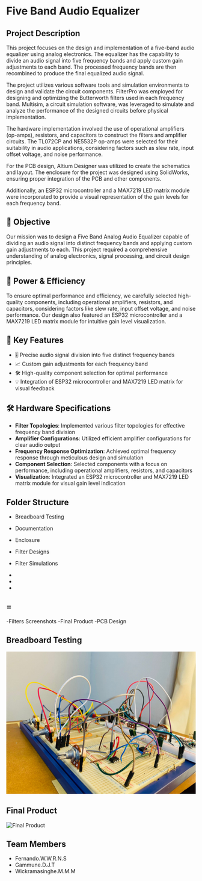 # Five Band Audio Equalizer

## Project Description

This project focuses on the design and implementation of a five-band audio equalizer using analog electronics. The equalizer has the capability to divide an audio signal into five frequency bands and apply custom gain adjustments to each band. The processed frequency bands are then recombined to produce the final equalized audio signal.

The project utilizes various software tools and simulation environments to design and validate the circuit components. FilterPro was employed for designing and optimizing the Butterworth filters used in each frequency band. Multisim, a circuit simulation software, was leveraged to simulate and analyze the performance of the designed circuits before physical implementation.

The hardware implementation involved the use of operational amplifiers (op-amps), resistors, and capacitors to construct the filters and amplifier circuits. The TL072CP and NE5532P op-amps were selected for their suitability in audio applications, considering factors such as slew rate, input offset voltage, and noise performance.

For the PCB design, Altium Designer was utilized to create the schematics and layout. The enclosure for the project was designed using SolidWorks, ensuring proper integration of the PCB and other components.

Additionally, an ESP32 microcontroller and a MAX7219 LED matrix module were incorporated to provide a visual representation of the gain levels for each frequency band.

## 🎯 Objective
Our mission was to design a Five Band Analog Audio Equalizer capable of dividing an audio signal into distinct frequency bands and applying custom gain adjustments to each. This project required a comprehensive understanding of analog electronics, signal processing, and circuit design principles.

## 🔋 Power & Efficiency
To ensure optimal performance and efficiency, we carefully selected high-quality components, including operational amplifiers, resistors, and capacitors, considering factors like slew rate, input offset voltage, and noise performance. Our design also featured an ESP32 microcontroller and a MAX7219 LED matrix module for intuitive gain level visualization.

## 🔑 Key Features
- 🎚️ Precise audio signal division into five distinct frequency bands
- 📈 Custom gain adjustments for each frequency band
- 🛠️ High-quality component selection for optimal performance
- 💡 Integration of ESP32 microcontroller and MAX7219 LED matrix for visual feedback

## 🛠️ Hardware Specifications
- **Filter Topologies**: Implemented various filter topologies for effective frequency band division
- **Amplifier Configurations**: Utilized efficient amplifier configurations for clear audio output
- **Frequency Response Optimization**: Achieved optimal frequency response through meticulous design and simulation
- **Component Selection**: Selected components with a focus on performance, including operational amplifiers, resistors, and capacitors
- **Visualization**: Integrated an ESP32 microcontroller and MAX7219 LED matrix module for visual gain level indication


## Folder Structure

- Breadboard Testing
- Documentation
- Enclosure
- Filter Designs
- Filter Simulations

-
-
-
=
-
-Filters Screenshots
-Final Product
-PCB Design



## Breadboard Testing

![Breadboard Testing](Breadboard%20Testing/image.jpg)

## Final Product
![Final Product](Final%Product/image.jpg)

## Team Members
- Fernando.W.W.R.N.S
- Gammune.D.J.T
- Wickramasinghe.M.M.M
